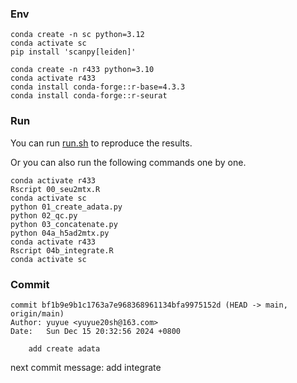 ### Env

```shell
conda create -n sc python=3.12
conda activate sc
pip install 'scanpy[leiden]'

conda create -n r433 python=3.10
conda activate r433
conda install conda-forge::r-base=4.3.3
conda install conda-forge::r-seurat
```

### Run

You can run [run.sh](./run.sh) to reproduce the results.

Or you can also run the following commands one by one.

```shell
conda activate r433
Rscript 00_seu2mtx.R
conda activate sc
python 01_create_adata.py
python 02_qc.py
python 03_concatenate.py
python 04a_h5ad2mtx.py
conda activate r433
Rscript 04b_integrate.R
conda activate sc

```

### Commit

```
commit bf1b9e9b1c1763a7e968368961134bfa9975152d (HEAD -> main, origin/main)
Author: yuyue <yuyue20sh@163.com>
Date:   Sun Dec 15 20:32:56 2024 +0800

    add create adata
```

next commit message: add integrate
